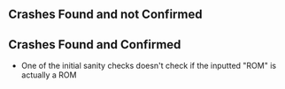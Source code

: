 ## Crashes Found and not Confirmed
## Crashes Found and Confirmed
- One of the initial sanity checks doesn't check if the inputted "ROM" is actually a ROM
